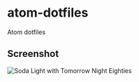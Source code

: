 atom-dotfiles
=============

Atom dotfiles

## Screenshot
![Soda Light with Tomorrow Night Eighties](https://raw.github.com/denysbutenko/atom-dotfiles/master/screenshots/soda.png)
